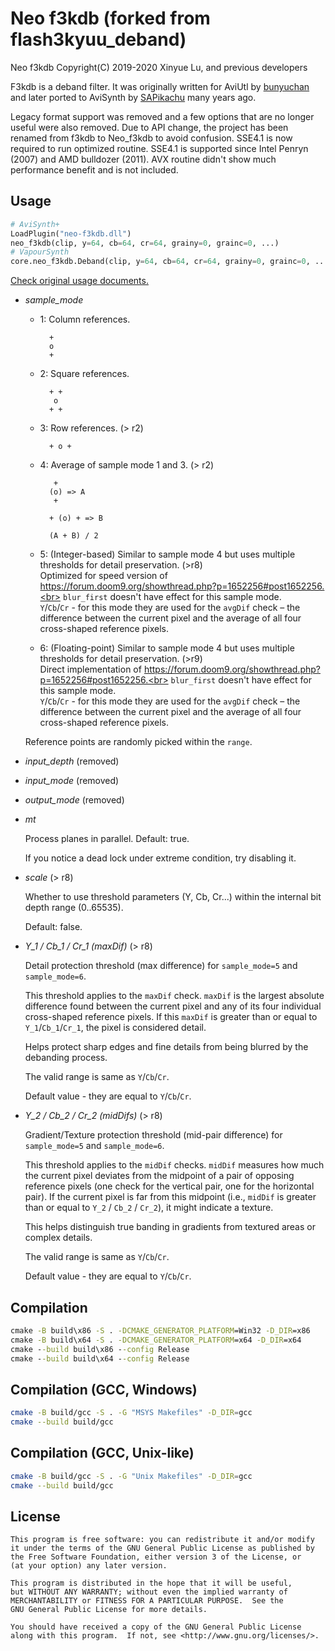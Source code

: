 # Neo f3kdb (forked from flash3kyuu_deband)

Neo f3kdb Copyright(C) 2019-2020 Xinyue Lu, and previous developers

F3kdb is a deband filter. It was originally written for AviUtl by [bunyuchan](https://twitter.com/bunyuchan) and later ported to AviSynth by [SAPikachu](https://github.com/SAPikachu) many years ago.

Legacy format support was removed and a few options that are no longer useful were also removed. Due to API change, the project has been renamed from f3kdb to Neo_f3kdb to avoid confusion. SSE4.1 is now required to run optimized routine. SSE4.1 is supported since Intel Penryn (2007) and AMD bulldozer (2011). AVX routine didn't show much performance benefit and is not included.

## Usage

```python
# AviSynth+
LoadPlugin("neo-f3kdb.dll")
neo_f3kdb(clip, y=64, cb=64, cr=64, grainy=0, grainc=0, ...)
# VapourSynth
core.neo_f3kdb.Deband(clip, y=64, cb=64, cr=64, grainy=0, grainc=0, ...)
```

[Check original usage documents.](https://f3kdb.readthedocs.io/en/stable/usage.html)

- *sample_mode*

    * 1: Column references.

            +
            o
            +

    * 2: Square references.

            + +
             o
            + +

    * 3: Row references. (> r2)

            + o +

    * 4: Average of sample mode 1 and 3. (> r2)

             +
            (o) => A
             +

            + (o) + => B

            (A + B) / 2

    * 5: (Integer-based) Similar to sample mode 4 but uses multiple thresholds for detail preservation. (>r8)<br>
        Optimized for speed version of https://forum.doom9.org/showthread.php?p=1652256#post1652256.<br>
        `blur_first` doesn't have effect for this sample mode.<br>
        `Y`/`Cb`/`Cr` - for this mode they are used for the `avgDif` check – the difference between the current pixel and the average of all four cross-shaped reference pixels.

    * 6: (Floating-point) Similar to sample mode 4 but uses multiple thresholds for detail preservation. (>r9)<br>
        Direct implementation of https://forum.doom9.org/showthread.php?p=1652256#post1652256.<br>
        `blur_first` doesn't have effect for this sample mode.<br>
        `Y`/`Cb`/`Cr` - for this mode they are used for the `avgDif` check – the difference between the current pixel and the average of all four cross-shaped reference pixels.

    Reference points are randomly picked within the `range`.

- *input_depth* (removed)

- *input_mode* (removed)

- *output_mode* (removed)

- *mt*

    Process planes in parallel. Default: true.

    If you notice a dead lock under extreme condition, try disabling it.

- *scale* (> r8)

    Whether to use threshold parameters (Y, Cb, Cr...) within the internal bit depth range (0..65535).

    Default: false.

- *Y_1 / Cb_1 / Cr_1 (maxDif)* (> r8)

    Detail protection threshold (max difference) for `sample_mode=5` and `sample_mode=6`.

    This threshold applies to the `maxDif` check. `maxDif` is the largest absolute difference found between the current pixel and any of its four individual cross-shaped reference pixels. If this `maxDif` is greater than or equal to `Y_1`/`Cb_1`/`Cr_1`, the pixel is considered detail.

    Helps protect sharp edges and fine details from being blurred by the debanding process.

    The valid range is same as `Y`/`Cb`/`Cr`.

    Default value - they are equal to `Y`/`Cb`/`Cr`.

- *Y_2 / Cb_2 / Cr_2 (midDifs)* (> r8)

    Gradient/Texture protection threshold (mid-pair difference) for `sample_mode=5` and `sample_mode=6`.

    This threshold applies to the `midDif` checks. `midDif` measures how much the current pixel deviates from the midpoint of a pair of opposing reference pixels (one check for the vertical pair, one for the horizontal pair). If the current pixel is far from this midpoint (i.e., `midDif` is greater than or equal to `Y_2` / `Cb_2` / `Cr_2`), it might indicate a texture.

    This helps distinguish true banding in gradients from textured areas or complex details.

    The valid range is same as `Y`/`Cb`/`Cr`.

    Default value - they are equal to `Y`/`Cb`/`Cr`.

## Compilation

```cmd
cmake -B build\x86 -S . -DCMAKE_GENERATOR_PLATFORM=Win32 -D_DIR=x86
cmake -B build\x64 -S . -DCMAKE_GENERATOR_PLATFORM=x64 -D_DIR=x64
cmake --build build\x86 --config Release
cmake --build build\x64 --config Release
```

## Compilation (GCC, Windows)

```bash
cmake -B build/gcc -S . -G "MSYS Makefiles" -D_DIR=gcc
cmake --build build/gcc
```

## Compilation (GCC, Unix-like)

```bash
cmake -B build/gcc -S . -G "Unix Makefiles" -D_DIR=gcc
cmake --build build/gcc
```

## License

    This program is free software: you can redistribute it and/or modify
    it under the terms of the GNU General Public License as published by
    the Free Software Foundation, either version 3 of the License, or
    (at your option) any later version.

    This program is distributed in the hope that it will be useful,
    but WITHOUT ANY WARRANTY; without even the implied warranty of
    MERCHANTABILITY or FITNESS FOR A PARTICULAR PURPOSE.  See the
    GNU General Public License for more details.

    You should have received a copy of the GNU General Public License
    along with this program.  If not, see <http://www.gnu.org/licenses/>.
